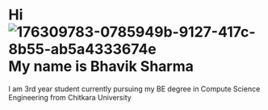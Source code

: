 # Hi ![176309783-0785949b-9127-417c-8b55-ab5a4333674e](https://github.com/bhaviksharma2004/bhaviksharma2004/assets/130035063/39e9fa2e-690c-4fc9-8b03-f59b79eb7d83) My name is Bhavik Sharma
I am 3rd year student currently pursuing my BE degree in Compute Science Engineering from Chitkara University

